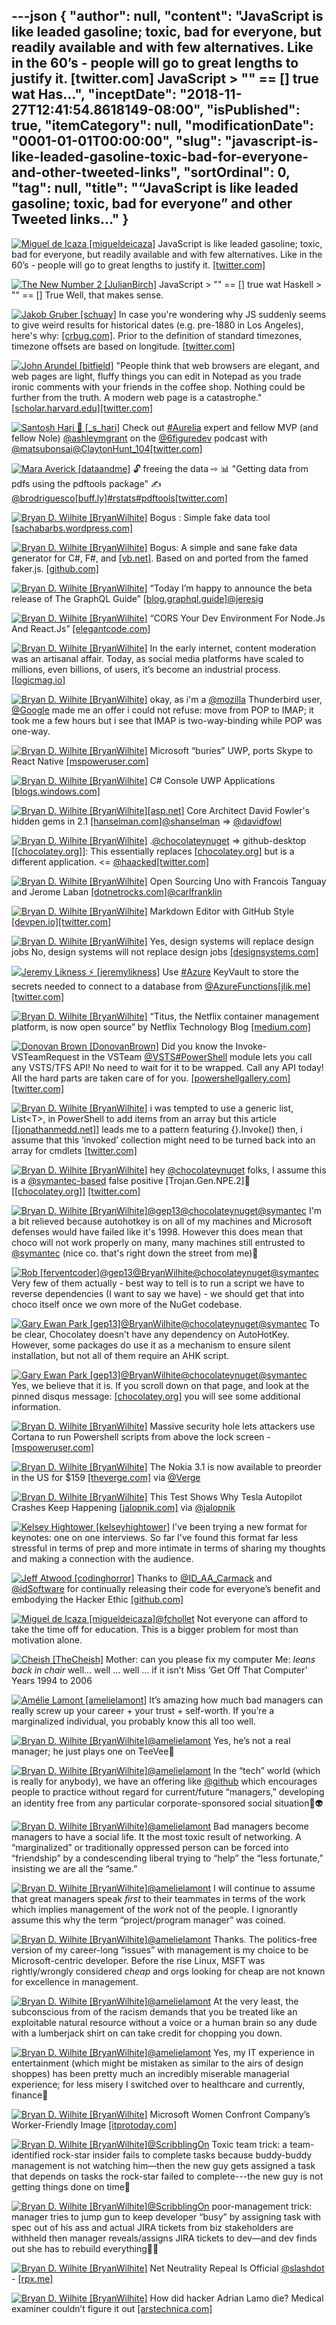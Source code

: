 ---json
{
  "author": null,
  "content": "JavaScript is like leaded gasoline; toxic, bad for everyone, but readily available and with few alternatives. Like in the 60’s - people will go to great lengths to justify it. [twitter.com] JavaScript        &gt; \"\" == []       true        wat        Has...",
  "inceptDate": "2018-11-27T12:41:54.8618149-08:00",
  "isPublished": true,
  "itemCategory": null,
  "modificationDate": "0001-01-01T00:00:00",
  "slug": "javascript-is-like-leaded-gasoline-toxic-bad-for-everyone-and-other-tweeted-links",
  "sortOrdinal": 0,
  "tag": null,
  "title": "“JavaScript is like leaded gasoline; toxic, bad for everyone” and other Tweeted links…"
}
---

[<img alt="Miguel de Icaza [migueldeicaza]" src="https://songhay.blob.core.windows.net:443/shared-social-twitter/migueldeicaza.png">](https://t.co/W8ndBXhQVx) JavaScript is like leaded gasoline; toxic, bad for everyone, but readily available and with few alternatives. Like in the 60’s - people will go to great lengths to justify it. [[twitter.com]](https://twitter.com/bartekus/status/1006912526339043328)

[<img alt="The New Number 2 [JulianBirch]" src="https://songhay.blob.core.windows.net:443/shared-social-twitter/JulianBirch.jpeg">](https://t.co/kvnxrJprUz) JavaScript &gt; "" == [] true wat Haskell &gt; "" == [] True Well, that makes sense. 

[<img alt="Jakob Gruber [schuay]" src="https://songhay.blob.core.windows.net:443/shared-social-twitter/schuay.jpg">](https://t.co/XpMvrRPBOV) In case you're wondering why JS suddenly seems to give weird results for historical dates (e.g. pre-1880 in Los Angeles), here's why: [[crbug.com]](https://crbug.com/849404#c5). Prior to the definition of standard timezones, timezone offsets are based on longitude. [[twitter.com]](https://twitter.com/schuay/status/1007161237669638146/photo/1)

[<img alt="John Arundel [bitfield]" src="https://songhay.blob.core.windows.net:443/shared-social-twitter/bitfield.jpeg">](https://t.co/OfjPk1VNvq) "People think that web browsers are elegant, and web pages are light, fluffy things you can edit in Notepad as you trade ironic comments with your friends in the coffee shop. Nothing could be further from the truth. A modern web page is a catastrophe." [[scholar.harvard.edu]](http://scholar.harvard.edu/files/mickens/files/towashitallaway.pdf)[[twitter.com]](https://twitter.com/bitfield/status/1006990349225603072/photo/1)

[<img alt="Santosh Hari 🤔 [_s_hari]" src="https://songhay.blob.core.windows.net:443/shared-social-twitter/_s_hari.jpg">](https://t.co/3P7gy1PP0V) Check out [#Aurelia](http://twitter.com/search?q='%23Aurelia) expert and fellow MVP (and fellow Nole) [@ashleymgrant](http://twitter.com/@ashleymgrant) on the [@6figuredev](http://twitter.com/@6figuredev) podcast with [@matsubonsai](http://twitter.com/@matsubonsai)[@ClaytonHunt_104](http://twitter.com/@ClaytonHunt_104)[[twitter.com]](https://twitter.com/6figuredev/status/1006171112340721664)

[<img alt="Mara Averick [dataandme]" src="https://songhay.blob.core.windows.net:443/shared-social-twitter/dataandme.jpg">](https://t.co/ZANWJjC3FT) 🔓 freeing the data ⇨ 📊 "Getting data from pdfs using the pdftools package" ✍️ [@brodriguesco](http://twitter.com/@brodriguesco)[[buff.ly]](https://buff.ly/2sZ8lbK)[#rstats](http://twitter.com/search?q='%23rstats)[#pdftools](http://twitter.com/search?q='%23pdftools)[[twitter.com]](https://twitter.com/dataandme/status/1006720064526213121/photo/1)

[<img alt="Bryan D. Wilhite [BryanWilhite]" src="https://songhay.blob.core.windows.net:443/shared-social-twitter/BryanWilhite.jpeg">](http://t.co/UNdqV0Z1zz) Bogus : Simple fake data tool [[sachabarbs.wordpress.com]](https://sachabarbs.wordpress.com/2018/06/11/bogus-simple-fake-data-tool/)

[<img alt="Bryan D. Wilhite [BryanWilhite]" src="https://songhay.blob.core.windows.net:443/shared-social-twitter/BryanWilhite.jpeg">](http://t.co/UNdqV0Z1zz) Bogus: A simple and sane fake data generator for C#, F#, and [[vb.net]](http://VB.NET). Based on and ported from the famed faker.js. [[github.com]](https://github.com/bchavez/Bogus)

[<img alt="Bryan D. Wilhite [BryanWilhite]" src="https://songhay.blob.core.windows.net:443/shared-social-twitter/BryanWilhite.jpeg">](http://t.co/UNdqV0Z1zz) “Today I’m happy to announce the beta release of The GraphQL Guide” [[blog.graphql.guide]](https://blog.graphql.guide/introducing-the-graphql-guide-11a5ae48628a)[@jeresig](http://twitter.com/@jeresig)

[<img alt="Bryan D. Wilhite [BryanWilhite]" src="https://songhay.blob.core.windows.net:443/shared-social-twitter/BryanWilhite.jpeg">](http://t.co/UNdqV0Z1zz) “CORS Your Dev Environment For Node.Js And React.Js” [[elegantcode.com]](https://elegantcode.com/2018/06/10/cors-your-dev-environment-for-node-js-and-react-js/)

[<img alt="Bryan D. Wilhite [BryanWilhite]" src="https://songhay.blob.core.windows.net:443/shared-social-twitter/BryanWilhite.jpeg">](http://t.co/UNdqV0Z1zz) In the early internet, content moderation was an artisanal affair. Today, as social media platforms have scaled to millions, even billions, of users, it’s become an industrial process. [[logicmag.io]](https://logicmag.io/04-the-scale-is-just-unfathomable/)

[<img alt="Bryan D. Wilhite [BryanWilhite]" src="https://songhay.blob.core.windows.net:443/shared-social-twitter/BryanWilhite.jpeg">](http://t.co/UNdqV0Z1zz) okay, as i'm a [@mozilla](http://twitter.com/@mozilla) Thunderbird user, [@Google](http://twitter.com/@Google) made me an offer i could not refuse: move from POP to IMAP; it took me a few hours but i see that IMAP is two-way-binding while POP was one-way. 

[<img alt="Bryan D. Wilhite [BryanWilhite]" src="https://songhay.blob.core.windows.net:443/shared-social-twitter/BryanWilhite.jpeg">](http://t.co/UNdqV0Z1zz) Microsoft “buries” UWP, ports Skype to React Native [[mspoweruser.com]](https://mspoweruser.com/microsoft-buries-uwp-ports-skype-to-react-native/)

[<img alt="Bryan D. Wilhite [BryanWilhite]" src="https://songhay.blob.core.windows.net:443/shared-social-twitter/BryanWilhite.jpeg">](http://t.co/UNdqV0Z1zz) C# Console UWP Applications [[blogs.windows.com]](https://blogs.windows.com/buildingapps/2018/06/06/c-console-uwp-applications/#.Wx8Icp77KE4.twitter)

[<img alt="Bryan D. Wilhite [BryanWilhite]" src="https://songhay.blob.core.windows.net:443/shared-social-twitter/BryanWilhite.jpeg">](http://t.co/UNdqV0Z1zz)[[asp.net]](http://ASP.NET) Core Architect David Fowler's hidden gems in 2.1 [[hanselman.com]](https://www.hanselman.com/blog/ASPNETCoreArchitectDavidFowlersHiddenGemsIn21.aspx)[@shanselman](http://twitter.com/@shanselman) =&gt; [@davidfowl](http://twitter.com/@davidfowl)

[<img alt="Bryan D. Wilhite [BryanWilhite]" src="https://songhay.blob.core.windows.net:443/shared-social-twitter/BryanWilhite.jpeg">](http://t.co/UNdqV0Z1zz) .[@chocolateynuget](http://twitter.com/@chocolateynuget) =&gt; github-desktop [[[chocolatey.org]](https://chocolatey.org/packages/github-desktop)]: This essentially replaces [[chocolatey.org]](http://chocolatey.org/packages/GitHub) but is a different application. &lt;= [@haacked](http://twitter.com/@haacked)[[twitter.com]](https://twitter.com/BryanWilhite/status/1007323992514916352/photo/1)

[<img alt="Bryan D. Wilhite [BryanWilhite]" src="https://songhay.blob.core.windows.net:443/shared-social-twitter/BryanWilhite.jpeg">](http://t.co/UNdqV0Z1zz) Open Sourcing Uno with Francois Tanguay and Jerome Laban [[dotnetrocks.com]](http://www.dotnetrocks.com/?show=1552)[@carlfranklin](http://twitter.com/@carlfranklin)

[<img alt="Bryan D. Wilhite [BryanWilhite]" src="https://songhay.blob.core.windows.net:443/shared-social-twitter/BryanWilhite.jpeg">](http://t.co/UNdqV0Z1zz) Markdown Editor with GitHub Style [[devpen.io]](http://devpen.io)[[twitter.com]](https://twitter.com/BryanWilhite/status/1006321206335664128/photo/1)

[<img alt="Bryan D. Wilhite [BryanWilhite]" src="https://songhay.blob.core.windows.net:443/shared-social-twitter/BryanWilhite.jpeg">](http://t.co/UNdqV0Z1zz) Yes, design systems will replace design jobs No, design systems will not replace design jobs [[designsystems.com]](http://designsystems.com)

[<img alt="Jeremy Likness ⚡️ [jeremylikness]" src="https://songhay.blob.core.windows.net:443/shared-social-twitter/jeremylikness.jpg">](https://t.co/IbLCTBQJ41) Use [#Azure](http://twitter.com/search?q='%23Azure) KeyVault to store the secrets needed to connect to a database from [@AzureFunctions](http://twitter.com/@AzureFunctions)[[jlik.me]](https://jlik.me/dqb)[[twitter.com]](https://twitter.com/jeremylikness/status/1006984302289145857/photo/1)

[<img alt="Bryan D. Wilhite [BryanWilhite]" src="https://songhay.blob.core.windows.net:443/shared-social-twitter/BryanWilhite.jpeg">](http://t.co/UNdqV0Z1zz) “Titus, the Netflix container management platform, is now open source” by Netflix Technology Blog [[medium.com]](https://medium.com/netflix-techblog/titus-the-netflix-container-management-platform-is-now-open-source-f868c9fb5436)

[<img alt="Donovan Brown [DonovanBrown]" src="https://songhay.blob.core.windows.net:443/shared-social-twitter/DonovanBrown.jpg">](https://t.co/jxoYdoApej) Did you know the Invoke-VSTeamRequest in the VSTeam [@VSTS](http://twitter.com/@VSTS)[#PowerShell](http://twitter.com/search?q='%23PowerShell) module lets you call any VSTS/TFS API! No need to wait for it to be wrapped. Call any API today! All the hard parts are taken care of for you. [[powershellgallery.com]](https://www.powershellgallery.com/packages/VSTeam)[[twitter.com]](https://twitter.com/DonovanBrown/status/1006714363288354818/photo/1)

[<img alt="Bryan D. Wilhite [BryanWilhite]" src="https://songhay.blob.core.windows.net:443/shared-social-twitter/BryanWilhite.jpeg">](http://t.co/UNdqV0Z1zz) i was tempted to use a generic list, List&lt;T&gt;, in PowerShell to add items from an array but this article [[[jonathanmedd.net]](https://www.jonathanmedd.net/2014/01/adding-and-removing-items-from-a-powershell-array.html)] leads me to a pattern featuring {}.Invoke() then, i assume that this ‘invoked’ collection might need to be turned back into an array for cmdlets [[twitter.com]](https://twitter.com/BryanWilhite/status/1006280771231870976/photo/1)

[<img alt="Bryan D. Wilhite [BryanWilhite]" src="https://songhay.blob.core.windows.net:443/shared-social-twitter/BryanWilhite.jpeg">](http://t.co/UNdqV0Z1zz) hey [@chocolateynuget](http://twitter.com/@chocolateynuget) folks, I assume this is a [@symantec-based](http://twitter.com/@symantec-based) false positive [Trojan.Gen.NPE.2]😬 [[[chocolatey.org]](http://chocolatey.org/packages/autohotkey.portable)] [[twitter.com]](https://twitter.com/BryanWilhite/status/1006667521464733696/photo/1)

[<img alt="Bryan D. Wilhite [BryanWilhite]" src="https://songhay.blob.core.windows.net:443/shared-social-twitter/BryanWilhite.jpeg">](http://t.co/UNdqV0Z1zz)[@gep13](http://twitter.com/@gep13)[@chocolateynuget](http://twitter.com/@chocolateynuget)[@symantec](http://twitter.com/@symantec) I'm a bit relieved because autohotkey is on all of my machines and Microsoft defenses would have failed like it's 1998. However this does mean that choco will not work properly on many, many machines still entrusted to [@symantec](http://twitter.com/@symantec) (nice co. that's right down the street from me)🔬 

[<img alt="Rob [ferventcoder]" src="https://songhay.blob.core.windows.net:443/shared-social-twitter/ferventcoder.jpg">](https://t.co/7hNbqh7a7h)[@gep13](http://twitter.com/@gep13)[@BryanWilhite](http://twitter.com/@BryanWilhite)[@chocolateynuget](http://twitter.com/@chocolateynuget)[@symantec](http://twitter.com/@symantec) Very few of them actually - best way to tell is to run a script we have to reverse dependencies (I want to say we have) - we should get that into choco itself once we own more of the NuGet codebase. 

[<img alt="Gary Ewan Park [gep13]" src="https://songhay.blob.core.windows.net:443/shared-social-twitter/gep13.jpg">](https://t.co/aHaPwhk8jx)[@BryanWilhite](http://twitter.com/@BryanWilhite)[@chocolateynuget](http://twitter.com/@chocolateynuget)[@symantec](http://twitter.com/@symantec) To be clear, Chocolatey doesn’t have any dependency on AutoHotKey. However, some packages do use it as a mechanism to ensure silent installation, but not all of them require an AHK script. 

[<img alt="Gary Ewan Park [gep13]" src="https://songhay.blob.core.windows.net:443/shared-social-twitter/gep13.jpg">](https://t.co/aHaPwhk8jx)[@BryanWilhite](http://twitter.com/@BryanWilhite)[@chocolateynuget](http://twitter.com/@chocolateynuget)[@symantec](http://twitter.com/@symantec) Yes, we believe that it is. If you scroll down on that page, and look at the pinned disqus message: [[chocolatey.org]](https://chocolatey.org/packages/autohotkey.portable#comment-3937476976) you will see some additional information. 

[<img alt="Bryan D. Wilhite [BryanWilhite]" src="https://songhay.blob.core.windows.net:443/shared-social-twitter/BryanWilhite.jpeg">](http://t.co/UNdqV0Z1zz) Massive security hole lets attackers use Cortana to run Powershell scripts from above the lock screen - [[mspoweruser.com]](https://mspoweruser.com/massive-security-hole-lets-attackers-use-cortana-to-run-powershell-scripts-from-above-the-lock-screen/)

[<img alt="Bryan D. Wilhite [BryanWilhite]" src="https://songhay.blob.core.windows.net:443/shared-social-twitter/BryanWilhite.jpeg">](http://t.co/UNdqV0Z1zz) The Nokia 3.1 is now available to preorder in the US for $159 [[theverge.com]](https://www.theverge.com/circuitbreaker/2018/6/12/17454024/nokia-3-1-hmd-global-us-preorders-available-phone?utm_campaign=theverge&utm_content=entry&utm_medium=social&utm_source=twitter) via [@Verge](http://twitter.com/@Verge)

[<img alt="Bryan D. Wilhite [BryanWilhite]" src="https://songhay.blob.core.windows.net:443/shared-social-twitter/BryanWilhite.jpeg">](http://t.co/UNdqV0Z1zz) This Test Shows Why Tesla Autopilot Crashes Keep Happening [[jalopnik.com]](http://jalopnik.com/this-test-shows-why-tesla-autopilot-crashes-keep-happen-1826810902?utm_medium=sharefromsite&utm_source=Jalopnik_twitter) via [@jalopnik](http://twitter.com/@jalopnik)

[<img alt="Kelsey Hightower [kelseyhightower]" src="https://songhay.blob.core.windows.net:443/shared-social-twitter/kelseyhightower.jpg">](https://t.co/34tXx3kx0x) I've been trying a new format for keynotes: one on one interviews. So far I've found this format far less stressful in terms of prep and more intimate in terms of sharing my thoughts and making a connection with the audience. 

[<img alt="Jeff Atwood [codinghorror]" src="https://songhay.blob.core.windows.net:443/shared-social-twitter/codinghorror.png">](http://t.co/rM9N1bQpLr) Thanks to [@ID_AA_Carmack](http://twitter.com/@ID_AA_Carmack) and [@idSoftware](http://twitter.com/@idSoftware) for continually releasing their code for everyone’s benefit and embodying the Hacker Ethic [[github.com]](https://github.com/id-Software)

[<img alt="Miguel de Icaza [migueldeicaza]" src="https://songhay.blob.core.windows.net:443/shared-social-twitter/migueldeicaza.png">](https://t.co/W8ndBXhQVx)[@fchollet](http://twitter.com/@fchollet) Not everyone can afford to take the time off for education. This is a bigger problem for most than motivation alone. 

[<img alt="Cheish [TheCheish]" src="https://songhay.blob.core.windows.net:443/shared-social-twitter/TheCheish.jpg">](https://twitter.com/TheCheish) Mother: can you please fix my computer Me: *leans back in chair* well... well ... well ... if it isn’t Miss ‘Get Off That Computer’ Years 1994 to 2006 

[<img alt="Amélie Lamont [amelielamont]" src="https://songhay.blob.core.windows.net:443/shared-social-twitter/amelielamont.jpg">](https://t.co/SgYlRtb21E) It’s amazing how much bad managers can really screw up your career + your trust + self-worth. If you’re a marginalized individual, you probably know this all too well. 

[<img alt="Bryan D. Wilhite [BryanWilhite]" src="https://songhay.blob.core.windows.net:443/shared-social-twitter/BryanWilhite.jpeg">](http://t.co/UNdqV0Z1zz)[@amelielamont](http://twitter.com/@amelielamont) Yes, he’s not a real manager; he just plays one on TeeVee👺 

[<img alt="Bryan D. Wilhite [BryanWilhite]" src="https://songhay.blob.core.windows.net:443/shared-social-twitter/BryanWilhite.jpeg">](http://t.co/UNdqV0Z1zz)[@amelielamont](http://twitter.com/@amelielamont) In the “tech” world (which is really for anybody), we have an offering like [@github](http://twitter.com/@github) which encourages people to practice without regard for current/future “managers,” developing an identity free from any particular corporate-sponsored social situation🔬👽 

[<img alt="Bryan D. Wilhite [BryanWilhite]" src="https://songhay.blob.core.windows.net:443/shared-social-twitter/BryanWilhite.jpeg">](http://t.co/UNdqV0Z1zz)[@amelielamont](http://twitter.com/@amelielamont) Bad managers become managers to have a social life. It the most toxic result of networking. A “marginalized” or traditionally oppressed person can be forced into “friendship” by a condescending liberal trying to “help” the “less fortunate,” insisting we are all the “same.” 

[<img alt="Bryan D. Wilhite [BryanWilhite]" src="https://songhay.blob.core.windows.net:443/shared-social-twitter/BryanWilhite.jpeg">](http://t.co/UNdqV0Z1zz)[@amelielamont](http://twitter.com/@amelielamont) I will continue to assume that great managers speak *first* to their teammates in terms of the work which implies management of the *work* not of the people. I ignorantly assume this why the term “project/program manager” was coined. 

[<img alt="Bryan D. Wilhite [BryanWilhite]" src="https://songhay.blob.core.windows.net:443/shared-social-twitter/BryanWilhite.jpeg">](http://t.co/UNdqV0Z1zz)[@amelielamont](http://twitter.com/@amelielamont) Thanks. The politics-free version of my career-long “issues” with management is my choice to be Microsoft-centric developer. Before the rise Linux, MSFT was rightly/wrongly considered *cheap* and orgs looking for cheap are not known for excellence in management. 

[<img alt="Bryan D. Wilhite [BryanWilhite]" src="https://songhay.blob.core.windows.net:443/shared-social-twitter/BryanWilhite.jpeg">](http://t.co/UNdqV0Z1zz)[@amelielamont](http://twitter.com/@amelielamont) At the very least, the subconscious from of the racism demands that you be treated like an exploitable natural resource without a voice or a human brain so any dude with a lumberjack shirt on can take credit for chopping you down. 

[<img alt="Bryan D. Wilhite [BryanWilhite]" src="https://songhay.blob.core.windows.net:443/shared-social-twitter/BryanWilhite.jpeg">](http://t.co/UNdqV0Z1zz)[@amelielamont](http://twitter.com/@amelielamont) Yes, my IT experience in entertainment (which might be mistaken as similar to the airs of design shoppes) has been pretty much an incredibly miserable managerial experience; for less misery I switched over to healthcare and currently, finance💸 

[<img alt="Bryan D. Wilhite [BryanWilhite]" src="https://songhay.blob.core.windows.net:443/shared-social-twitter/BryanWilhite.jpeg">](http://t.co/UNdqV0Z1zz) Microsoft Women Confront Company’s Worker-Friendly Image [[itprotoday.com]](http://www.itprotoday.com/microsoft-azure/microsoft-women-confront-company-s-worker-friendly-image)

[<img alt="Bryan D. Wilhite [BryanWilhite]" src="https://songhay.blob.core.windows.net:443/shared-social-twitter/BryanWilhite.jpeg">](http://t.co/UNdqV0Z1zz)[@ScribblingOn](http://twitter.com/@ScribblingOn) Toxic team trick: a team-identified rock-star insider fails to complete tasks because buddy-buddy management is not watching him—then the new guy gets assigned a task that depends on tasks the rock-star failed to complete---the new guy is not getting things done on time🤬 

[<img alt="Bryan D. Wilhite [BryanWilhite]" src="https://songhay.blob.core.windows.net:443/shared-social-twitter/BryanWilhite.jpeg">](http://t.co/UNdqV0Z1zz)[@ScribblingOn](http://twitter.com/@ScribblingOn) poor-management trick: manager tries to jump gun to keep developer “busy” by assigning task with spec out of his ass and actual JIRA tickets from biz stakeholders are withheld then manager reveals/assigns JIRA tickets to dev—and dev finds out she has to rebuild everything🏊‍♀️ 

[<img alt="Bryan D. Wilhite [BryanWilhite]" src="https://songhay.blob.core.windows.net:443/shared-social-twitter/BryanWilhite.jpeg">](http://t.co/UNdqV0Z1zz) Net Neutrality Repeal Is Official [@slashdot](http://twitter.com/@slashdot) - [[rpx.me]](http://rpx.me/Gn_cm)

[<img alt="Bryan D. Wilhite [BryanWilhite]" src="https://songhay.blob.core.windows.net:443/shared-social-twitter/BryanWilhite.jpeg">](http://t.co/UNdqV0Z1zz) How did hacker Adrian Lamo die? Medical examiner couldn’t figure it out [[arstechnica.com]](https://arstechnica.com/?post_type=post&p=1323687)
